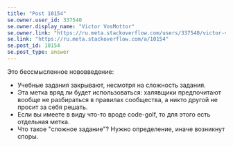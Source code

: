 ```yaml
---
title: "Post 10154"
se.owner.user_id: 337540
se.owner.display_name: "Victor VosMottor"
se.owner.link: "https://ru.meta.stackoverflow.com/users/337540/victor-vosmottor"
se.link: "https://ru.meta.stackoverflow.com/a/10154"
se.post_id: 10154
se.post_type: answer
---
```

<p>Это бессмысленное нововведение:</p>

<ul>
<li>Учебные задания закрывают, несмотря на сложность задания.</li>
<li>Эта метка вряд ли будет использоваться: халявщики предпочитают вообще не разбираться в правилах сообщества, а никто другой не просит за себя решать.</li>
<li>Если вы имеете в виду что-то вроде code-golf, то для этого есть отдельная метка.</li>
<li>Что такое "сложное задание"? Нужно определение, иначе возникнут споры.</li>
</ul>
